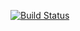 [![Build Status](https://travis-ci.com/DarkDirectX/gists-viewer-ios.svg?branch=master)](https://travis-ci.com/DarkDirectX/gists-viewer-ios)